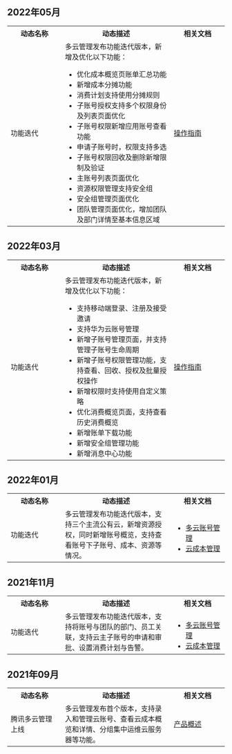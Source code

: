 ## 2022年05月
<table>
	<tr><th style="width: 25%;">动态名称</th><th style="width: 50%;">动态描述</th><th style="width: 25%;">相关文档</th></tr>
		<tr>
	<td>功能迭代</td>	<td>多云管理发布功能迭代版本，新增及优化以下功能：
	<ul class="params">
	<li>优化成本概览页账单汇总功能</li>
	<li>新增成本分摊功能</li>
	<li>消费计划支持使用分摊规则</li>
	<li>子账号授权支持多个权限身份及列表页面优化</li>
	<li>子账号权限新增应用账号查看功能</li>
	<li>申请子账号时，权限支持多选</li>
	<li>子账号权限回收及删除新增限制及验证</li>
	<li>主账号列表页面优化</li>
	<li>资源权限管理支持安全组</li>
	<li>安全组管理页面优化</li>
	<li>团队管理页面优化，增加团队及部门详情至基本信息区域</li>
	</ul>
	</td>
		<td><a href="https://cloud.tencent.com/document/product/1522/67290">操作指南</a></td>
</table>

## 2022年03月
<table>
	<tr><th style="width: 25%;">动态名称</th><th style="width: 50%;">动态描述</th><th style="width: 25%;">相关文档</th></tr>
		<tr>
	<td>功能迭代</td>	<td>多云管理发布功能迭代版本，新增及优化以下功能：
	<ul class="params">
	<li>支持移动端登录、注册及接受邀请</li>
	<li>支持华为云账号管理</li>
	<li>新增子账号管理页面，并支持管理子账号生命周期</li>
	<li>新增子账号权限管理功能，支持查看、回收、授权及批量授权操作</li>
	<li>新增权限时支持使用自定义策略</li>
	<li>优化消费概览页面，支持查看历史消费概览</li>
	<li>新增账单下载功能</li>
	<li>新增安全组管理功能</li>
	<li>新增消息中心功能</li>
	</ul>
	</td>
		<td><a href="https://cloud.tencent.com/document/product/1522/67290">操作指南</a></td>
</table>

## 2022年01月
<table>
	<tr><th style="width: 25%;">动态名称</th><th style="width: 50%;">动态描述</th><th style="width: 25%;">相关文档</th></tr>
		<tr>
	<td>功能迭代</td>	<td>多云管理发布功能迭代版本，支持三个主流公有云，新增资源授权，同时新增账号概览，支持查看账号下子账号、成本、资源等情况。</td>
		<td>
		<ul class="params">
		<li><a href="https://cloud.tencent.com/document/product/1522/65724">多云账号管理</a></li>
		<li><a href="https://cloud.tencent.com/document/product/1522/65840">云成本管理</a></li>
		</ul>
	</td>
</table>

## 2021年11月
<table>
	<tr><th style="width: 25%;">动态名称</th><th style="width: 50%;">动态描述</th><th style="width: 25%;">相关文档</th></tr>
		<tr>
	<td>功能迭代</td>	<td>多云管理发布功能迭代版本，支持将账号与团队的部门、员工关联，支持云主子账号的申请和审批、设置消费计划与告警。</td>
		<td>
		<ul class="params">
		<li><a href="https://cloud.tencent.com/document/product/1522/65724">多云账号管理</a></li>
		<li><a href="https://cloud.tencent.com/document/product/1522/65840">云成本管理</a></li>
		</ul>
	</td>
</table>

## 2021年09月
<table>
	<tr><th style="width: 25%;">动态名称</th><th style="width: 50%;">动态描述</th><th style="width: 25%;">相关文档</th></tr>
		<tr>
	<td>腾讯多云管理上线</td>	<td>多云管理发布首个版本，支持录入和管理云账号、查看云成本概览和详情、分组集中运维云服务器等功能。</td>
		<td><a href="https://cloud.tencent.com/document/product/1522/67156">产品概述</a>
	</td>
</table>


<style>
 .params{
	 margin-bottom:0px !important
 }
</style>
